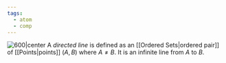 ```yaml
---
tags:
  - atom
  - comp
---
```

![600|center](line-dt.excalidraw)
A *directed line* is defined as an [[Ordered Sets|ordered pair]] of [[Points|points]] $\left( A,B \right)$ where $A \ne B$. It is an infinite line from $A$ to $B$.